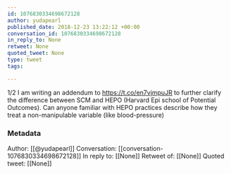 ```yaml
---
id: 1076830334698672128
author: yudapearl
published_date: 2018-12-23 13:22:12 +00:00
conversation_id: 1076830334698672128
in_reply_to: None
retweet: None
quoted_tweet: None
type: tweet
tags:

---
```


1/2
I am writing an addendum to https://t.co/en7vjmpuJR to further clarify the difference between SCM and HEPO (Harvard Epi school of Potential Outcomes).
Can anyone familiar with HEPO practices describe how they treat a non-manipulable variable (like blood-pressure)

### Metadata

Author: [[@yudapearl]]
Conversation: [[conversation-1076830334698672128]]
In reply to: [[None]]
Retweet of: [[None]]
Quoted tweet: [[None]]
